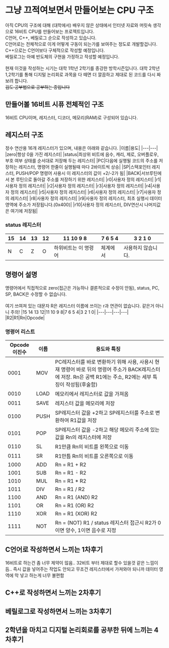 # 그냥 끄적여보면서 만들어보는 CPU 구조
아직 CPU의 구조에 대해 (대학에서) 배우지 않은 상태에서 인터넷 자료와 머릿속 생각으로 16비트 CPU를 만들어보는 프로젝트입니다.<br>
C언어, C++, 베릴로그 순으로 작성하고 있습니다.<br>
C언어로는 전체적으로 이게 어떻게 구동이 되는가를 보여주는 정도로 개발할겁니다.<br>
C++으로는 C언어보다 구체적으로 작성할 예정입니다.<br>
베릴로그는 아예 반도체의 구현을 가정하고 작성할 예정입니다.<br>
<br>
현재 이것을 작성하는 시기는 대학 1학년 2학기를 종강한 방학시즌입니다. 대학 2학년 1,2학기를 통해 디지털 논리회로 과목을 다 떼면 더 깔끔하고 제대로 된 코드를 다시 짜보려 합니다.<br>
~~김도 공부법으로 공부하는 중입니다~~

## 만들어볼 16비트 시퓨 전체적인 구조
16비트 CPU이며, 레지스터, 디코더, 메모리(RAM)로 구성되어 있습니다. 

## 레지스터 구조
정수 연산용 16개 레지스터가 있으며, 내용은 아래와 같습니다.
|이름|용도|
|---|---|
|zero|항상 0을 가진 레지스터|
|status|최상위 비트에 음수, 캐리, 제로, 오버플로우, 부호 여부 상태를 순서대로 저장해 두는 레지스터|
|PC|다음에 실행될 코드의 주소를 저장하는 레지스터, 명령어 한줄이 실행될때 마다 2바이트씩 상승|
|SP|스택포인터 레지스터, PUSH/POP 명령어 사용시 이 레지스터의 값이 +2/-2가 됨|
|BACK|서브루틴에서 본 루틴으로 돌아갈 주소를 저장하기 위한 레지스터|
|r0|사용자 정의 레지스터|
|r1|사용자 정의 레지스터|
|r2|사용자 정의 레지스터|
|r3|사용자 정의 레지스터|
|r4|사용자 정의 레지스터|
|r5|사용자 정의 레지스터|
|r6|사용자 정의 레지스터|
|r7|사용자 정의 레지스터|
|r8|사용자 정의 레지스터|
|r9|사용자 정의 레지스터, 최초 실행시 데이터 영역에 주소가 저장됩니다.(0x400)|
|r10|사용자 정의 레지스터, DIV연산시 나머지값은 여기에 저장됨|

### status 레지스터
|15|14|13|12|11 10 9 8|7 6 5 4|3 2 1 0|
|-|-|-|-|-|-|-|
|N|C|Z|O|하위비트는 이 명령어|체계에서|사용하지 않습니다.|

## 명령어 설명
명령어에서 직접적으로 zero(접근은 가능하나 결론적으로 수정이 안됨), status, PC, SP, BACK은 수정할 수 없습니다.<br><br>
여기 쓰여져 있는 대문자 R은 레지스터 이름에 쓰이는 r과 연관이 없습니다. 같은거 아니니 주의!
|15 14 13 12|11 10 9 8|7 6 5 4|3 2 1 0|
|---|---|---|---|
|R2|R1|Rn|Opcode|

### 명령어 리스트
|Opcode 이진수|이름|용도와 특징|
|----|----|----|
|0001|MOV|PC레지스터를 바로 변환하기 위해 사용, 사용시 현재 명령어 바로 뒤의 명령어 주소가 BACK레지스터에 저장. Rn은 공백 R1에는 주소, R2에는 세부 특징이 작성됨(후술함)|
|0010|LOAD|메모리에서 레지스터로 값을 가져옴|
|0011|SAVE|레지스터 값을 메모리에 저장|
|0100|PUSH|SP레지스터 값을 +2하고 SP레지스터를 주소로 변환하여 R1값을 저장|
|0101|POP|SP레지스터 값을 -2하고 해당 메모리 주소에 있는 값을 Rn의 레지스터에 저장|
|0110|SL|R1만큼 Rn의 비트를 왼쪽으로 이동|
|0111|SR|R1만틈 Rn의 비트를 오른쪽으로 이동|
|1000|ADD|Rn = R1 + R2|
|1001|SUB|Rn = R1 - R2|
|1010|MUL|Rn = R1 * R2|
|1011|DIV|Rn = R1 / R2|
|1100|AND|Rn = R1 (AND) R2|
|1101|OR|Rn = R1 (OR) R2|
|1110|XOR|Rn = R1 (XOR) R2|
|1111|NOT|Rn = (NOT) R1 / status 레지스터 접근시 R2가 0이면 양수, 1이면 음수로 지정|

## C언어로 작성하면서 느끼는 1차후기
16비트로 하는건 좀 너무 제약이 많음.. 32비트 부터 제대로 할수 있을것 같은 느낌이 듬.. 즉시 값을 넣어주는 작업도 안되고 무조건 레지스터에서 가져와야 되니까 데이터 영역에 막 넣고 하는게 너무 불편함

## C++로 작성하면서 느끼는 2차후기


## 베릴로그로 작성하면서 느끼는 3차후기


## 2학년을 마치고 디지털 논리회로를 공부한 뒤에 느끼는 4차후기 
